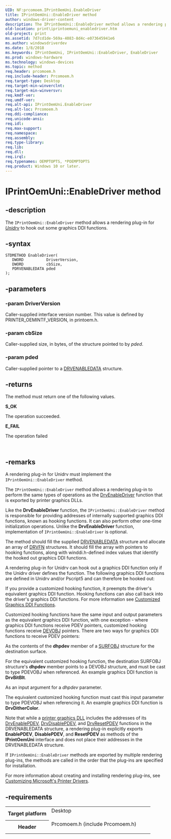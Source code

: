 ```yaml
---
UID: NF:prcomoem.IPrintOemUni.EnableDriver
title: IPrintOemUni::EnableDriver method
author: windows-driver-content
description: The IPrintOemUni::EnableDriver method allows a rendering plug-in for Unidrv to hook out some graphics DDI functions.
old-location: print\iprintoemuni_enabledriver.htm
old-project: print
ms.assetid: 7d7cd1de-569a-4083-8d4c-e073645941e6
ms.author: windowsdriverdev
ms.date: 1/8/2018
ms.keywords: IPrintOemUni, IPrintOemUni::EnableDriver, EnableDriver
ms.prod: windows-hardware
ms.technology: windows-devices
ms.topic: method
req.header: prcomoem.h
req.include-header: Prcomoem.h
req.target-type: Desktop
req.target-min-winverclnt: 
req.target-min-winversvr: 
req.kmdf-ver: 
req.umdf-ver: 
req.alt-api: IPrintOemUni.EnableDriver
req.alt-loc: Prcomoem.h
req.ddi-compliance: 
req.unicode-ansi: 
req.idl: 
req.max-support: 
req.namespace: 
req.assembly: 
req.type-library: 
req.lib: 
req.dll: 
req.irql: 
req.typenames: OEMPTOPTS, *POEMPTOPTS
req.product: Windows 10 or later.
---
```


# IPrintOemUni::EnableDriver method



## -description
The <code>IPrintOemUni::EnableDriver</code> method allows a rendering plug-in for <a href="wdkgloss.u#wdkgloss.unidrv#wdkgloss.unidrv"><i>Unidrv</i></a> to hook out some graphics DDI functions.



## -syntax

````
STDMETHOD EnableDriver(
   DWORD          DriverVersion,
   DWORD          cbSize,
   PDRVENABLEDATA pded
);
````


## -parameters

### -param DriverVersion 

Caller-supplied interface version number. This value is defined by PRINTER_OEMINTF_VERSION, in printoem.h.


### -param cbSize 

Caller-supplied size, in bytes, of the structure pointed to by <i>pded</i>.


### -param pded 

Caller-supplied pointer to a <a href="https://msdn.microsoft.com/library/windows/hardware/ff556206">DRVENABLEDATA</a> structure.


## -returns
The method must return one of the following values.
<dl>
<dt><b>S_OK</b></dt>
</dl>The operation succeeded.
<dl>
<dt><b>E_FAIL</b></dt>
</dl>The operation failed

 


## -remarks
A rendering plug-in for Unidrv must implement the <code>IPrintOemUni::EnableDriver</code> method.

The <code>IPrintOemUni::EnableDriver</code> method allows a rendering plug-in to perform the same types of operations as the <a href="https://msdn.microsoft.com/library/windows/hardware/ff556210">DrvEnableDriver</a> function that is exported by printer graphics DLLs.

Like the <b>DrvEnableDriver</b> function, the <code>IPrintOemUni::EnableDriver</code> method is responsible for providing addresses of internally supported graphics DDI functions, known as hooking functions. It can also perform other one-time initialization operations. Unlike the <b>DrvEnableDriver</b> function, implementation of <code>IPrintOemUni::EnableDriver</code> is optional.

The method should fill the supplied <a href="https://msdn.microsoft.com/library/windows/hardware/ff556206">DRVENABLEDATA</a> structure and allocate an array of <a href="https://msdn.microsoft.com/library/windows/hardware/ff556221">DRVFN</a> structures. It should fill the array with pointers to hooking functions, along with winddi.h-defined index values that identify the hooked out graphics DDI functions.

A rendering plug-in for Unidrv can hook out a graphics DDI function only if the Unidrv driver defines the function. The following graphics DDI functions are defined in Unidrv and/or Pscript5 and can therefore be hooked out:

If you provide a customized hooking function, it preempts the driver's equivalent graphics DDI function. Hooking functions can also call back into the driver's graphics DDI functions. For more information see <a href="https://msdn.microsoft.com/33d7d567-5371-4873-a4ef-cd2b06f65d73">Customized Graphics DDI Functions</a>.

Customized hooking functions have the same input and output parameters as the equivalent graphics DDI function, with one exception - where graphics DDI functions receive PDEV pointers, customized hooking functions receive <a href="..\printoem\ns-printoem-_devobj.md">DEVOBJ</a> pointers. There are two ways for graphics DDI functions to receive PDEV pointers:

As the contents of the <b>dhpdev</b> member of a <a href="https://msdn.microsoft.com/library/windows/hardware/ff569901">SURFOBJ</a> structure for the destination surface.

For the equivalent customized hooking function, the destination SURFOBJ structure's <b>dhpdev</b> member points to a DEVOBJ structure, and must be cast to type PDEVOBJ when referenced. An example graphics DDI function is <b>DrvBitBlt</b>.

As an input argument for a <i>dhpdev</i> parameter.

The equivalent customized hooking function must cast this input parameter to type PDEVOBJ when referencing it. An example graphics DDI function is <b>DrvDitherColor</b>.

Note that while a <a href="https://msdn.microsoft.com/58e181ff-c792-41a5-967d-a69a8ff5a041">printer graphics DLL</a> includes the addresses of its <a href="https://msdn.microsoft.com/library/windows/hardware/ff556211">DrvEnablePDEV</a>, <a href="https://msdn.microsoft.com/library/windows/hardware/ff556198">DrvDisablePDEV</a>, and <a href="https://msdn.microsoft.com/library/windows/hardware/ff556276">DrvResetPDEV</a> functions in the DRVENABLEDATA structure, a rendering plug-in explicitly exports <b>EnablePDEV</b>, <b>DisablePDEV</b>, and <b>ResetPDEV</b> as methods of the <b>IPrintOemUni</b> interface and does not place their addresses in the DRVENABLEDATA structure.

If <code>IPrintOemUni::EnableDriver</code> methods are exported by multiple rendering plug-ins, the methods are called in the order that the plug-ins are specified for installation.

For more information about creating and installing rendering plug-ins, see <a href="https://msdn.microsoft.com/b7761209-1f6f-4288-af47-4ed855c2e629">Customizing Microsoft's Printer Drivers</a>.


## -requirements
<table>
<tr>
<th width="30%">
Target platform

</th>
<td width="70%">
<dl>
<dt>Desktop</dt>
</dl>
</td>
</tr>
<tr>
<th width="30%">
Header

</th>
<td width="70%">
<dl>
<dt>Prcomoem.h (include Prcomoem.h)</dt>
</dl>
</td>
</tr>
</table>